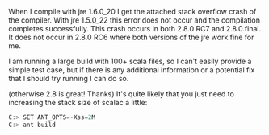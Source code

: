 When I compile with jre 1.6.0_20 I get the attached stack overflow crash of the compiler.  With jre 1.5.0_22 this error does not occur and the compilation completes successfully.  This crash occurs in both 2.8.0 RC7 and 2.8.0.final.  It does not occur in 2.8.0 RC6 where both versions of the jre work fine for me.

I am running a large build with 100+ scala files, so I can't easily provide a simple test case, but if there is any additional information or a potential fix that I should try running I can do so.

(otherwise 2.8 is great! Thanks)
It's quite likely that you just need to increasing the stack size of scalac a little:

```scala
C:> SET ANT_OPTS=-Xss=2M
C:> ant build
```
